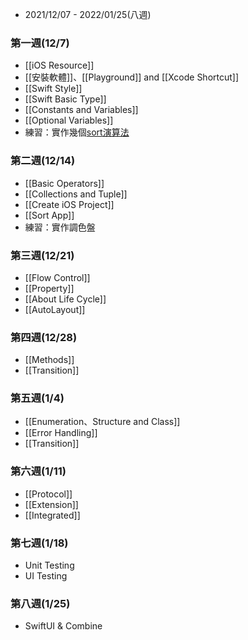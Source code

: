 - 2021/12/07 - 2022/01/25(八週)

### 第一週(12/7)
- [[iOS Resource]]
- [[安裝軟體]]、[[Playground]] and [[Xcode Shortcut]]
- [[Swift Style]]
- [[Swift Basic Type]]
- [[Constants and Variables]]
- [[Optional Variables]]
- 練習：實作幾個[sort演算法](http://notepad.yehyeh.net/Content/Algorithm/Sort/Sort.php)

### 第二週(12/14)
- [[Basic Operators]]
- [[Collections and Tuple]]
- [[Create iOS Project]]
- [[Sort App]]
- 練習：實作調色盤

### 第三週(12/21)
- [[Flow Control]]
- [[Property]]
- [[About Life Cycle]]
- [[AutoLayout]]

### 第四週(12/28)
- [[Methods]]
- [[Transition]]

### 第五週(1/4)
- [[Enumeration、Structure and Class]]
- [[Error Handling]]
- [[Transition]]

### 第六週(1/11)
- [[Protocol]]
- [[Extension]]
- [[Integrated]]

### 第七週(1/18)
- Unit Testing
- UI Testing

### 第八週(1/25)
- SwiftUI & Combine